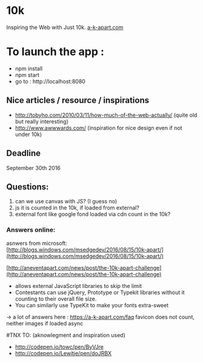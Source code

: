 # 10k
Inspiring the Web with Just 10k.
[a-k-apart.com](https://a-k-apart.com/)

# To launch the app :
- npm install
- npm start
- go to :   http://localhost:8080


## Nice articles / resource / inspirations
- http://tobyho.com/2010/03/11/how-much-of-the-web-actually/ (quite old but really interesting)
- http://www.awwwards.com/ (inspiration for nice design even if not under 10k)

## Deadline
September 30th 2016
  
## Questions:
1. can we use canvas with JS?  (I guess no)
2. js it is counted in the 10k, if loaded from external?
3. external font like google fond loaded via cdn count in the 10k?  

### Answers online:
asnwers from microsoft: [http://blogs.windows.com/msedgedev/2016/08/15/10k-apart/](http://blogs.windows.com/msedgedev/2016/08/15/10k-apart/)

[http://aneventapart.com/news/post/the-10k-apart-challenge](http://aneventapart.com/news/post/the-10k-apart-challenge)
- allows external JavaScript libraries to skip the limit
- Contestants can use jQuery, Prototype or Typekit libraries without it counting to their overall file size.
- You can similarly use TypeKit to make your fonts extra-sweet

-> a lot of answers here : https://a-k-apart.com/faq favicon does not count, neither images if loaded async


#TNX TO: (aknowlegment and inspiration used)
- http://codepen.io/towc/pen/ByVJre
- http://codepen.io/Lewitje/pen/doJRBX